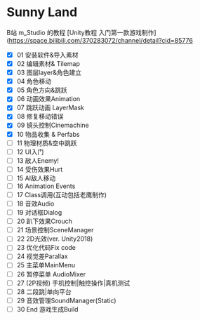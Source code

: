 # Sunny Land

B站 m_Studio 的教程 [Unity教程 入门第一款游戏制作](https://space.bilibili.com/370283072/channel/detail?cid=85776

- [x] 01 安装软件&导入素材
- [x] 02 编辑素材& Tilemap
- [x] 03 图层layer&角色建立
- [x] 04 角色移动
- [x] 05 角色方向&跳跃
- [x] 06 动画效果Animation
- [x] 07 跳跃动画 LayerMask
- [x] 08 修复移动错误
- [x] 09 镜头控制Cinemachine
- [x] 10 物品收集 & Perfabs
- [ ] 11 物理材质&空中跳跃
- [ ] 12 UI入门
- [ ] 13 敌人Enemy!
- [ ] 14 受伤效果Hurt
- [ ] 15 AI敌人移动
- [ ] 16 Animation Events
- [ ] 17 Class调用(互动包括老鹰制作)
- [ ] 18 音效Audio
- [ ] 19 对话框Dialog
- [ ] 20 趴下效果Crouch
- [ ] 21 场景控制SceneManager
- [ ] 22 2D光效(ver. Unity2018)
- [ ] 23 优化代码Fix code
- [ ] 24 视觉差Parallax
- [ ] 25 主菜单MainMenu
- [ ] 26 暂停菜单 AudioMixer
- [ ] 27 (2P视频) 手机控制|触控操作|真机测试
- [ ] 28 二段跳|单向平台
- [ ] 29 音效管理SoundManager(Static)
- [ ] 30 End 游戏生成Build
